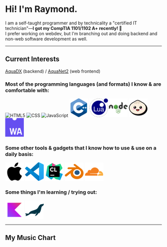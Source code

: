 # Hi! I'm Raymond.

I am a self-taught programmer and by technicality a "certified IT technician"—**I got my CompTIA 1101/1102 A+ recently! :confetti_ball:**<br>
I prefer working on webdev, but I'm branching out and doing backend and non-web software development as well.

<hr>

## Current Interests

[AquaDX](https://github.com/MewoLab/AquaDX) (backend) / [AquaNet2](https://github.com/MewoLab/AquaNet2) (web frontend)

### Most of the programming languages (and formats) I know & are comfortable with:

<img title="HTML5" height=60 src="https://www.vectorlogo.zone/logos/w3_html5/w3_html5-icon.svg"> <img title="CSS" height=60 src="https://www.vectorlogo.zone/logos/w3_css/w3_css-icon.svg"> <img title="JavaScript" height=60 src="https://upload.vectorlogo.zone/logos/javascript/images/239ec8a4-163e-4792-83b6-3f6d96911757.svg"> <img src="https://raw.githubusercontent.com/devicons/devicon/master/icons/cplusplus/cplusplus-original.svg" title="C++" height=60> <img title="Lua" height=60 src="https://github.com/devicons/devicon/blob/master/icons/lua/lua-original.svg"> <img title="Node.js" src="https://raw.githubusercontent.com/devicons/devicon/master/icons/nodejs/nodejs-original-wordmark.svg" height=60> <img title="Bun" src="https://raw.githubusercontent.com/devicons/devicon/master/icons/bun/bun-original.svg" height=60> <img src="https://raw.githubusercontent.com/devicons/devicon/master/icons/wasm/wasm-original.svg" title="WebAssembly" height=60>


### Some other tools & gadgets that I know how to use & use on a daily basis:

<img title="macOS" height=60 src="https://raw.githubusercontent.com/devicons/devicon/master/icons/apple/apple-original.svg"> <img title="VSCode" src="https://github.com/devicons/devicon/blob/master/icons/vscode/vscode-original.svg" height=60> <img title="CLion" src="https://raw.githubusercontent.com/devicons/devicon/master/icons/clion/clion-original.svg" height=60> <img title="Blender" src="https://github.com/devicons/devicon/blob/master/icons/blender/blender-original.svg" height=60> <img title="Cloudflare" src="https://raw.githubusercontent.com/devicons/devicon/master/icons/cloudflare/cloudflare-original.svg" height=60>

### Some things I'm learning / trying out:

<img title="Kotlin" height=60 src="https://raw.githubusercontent.com/devicons/devicon/master/icons/kotlin/kotlin-original.svg"> <img height=60 src="https://raw.githubusercontent.com/devicons/devicon/master/icons/mariadb/mariadb-original.svg">

<hr>

## My Music Chart

<!-- lastfm -->
